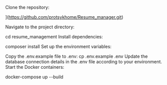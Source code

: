 Clone the repository:

](https://github.com/protsykhome/Resume_manager.git)

Navigate to the project directory:

cd resume_management
Install dependencies:

composer install
Set up the environment variables:

Copy the .env.example file to .env:
cp .env.example .env
Update the database connection details in the .env file according to your environment.
Start the Docker containers:

docker-compose up --build
